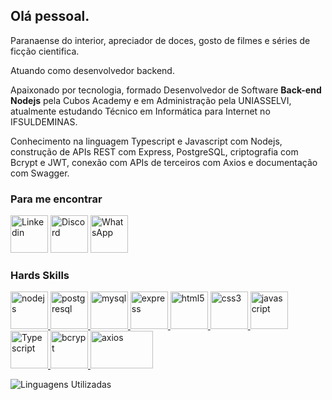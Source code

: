<html>
  <body>
    <main>
      <section>
        <h1>Olá pessoal.</h1>
      </section>
      <section>
        <p>
          Paranaense do interior, apreciador de doces, gosto de filmes e séries de ficção cientifica.
        </p>
        <p>
          Atuando como desenvolvedor backend.
        <p>
          Apaixonado por tecnologia, formado Desenvolvedor de Software <strong>Back-end Nodejs</strong>  pela Cubos Academy e em Administração pela UNIASSELVI, atualmente estudando Técnico em Informática para Internet no IFSULDEMINAS.
        </p>
        <p>
          Conhecimento na linguagem Typescript e Javascript com Nodejs, construção de APIs REST com Express, PostgreSQL, criptografia com Bcrypt e JWT, conexão com APIs de terceiros com Axios e documentação com Swagger.
        </p>
      </section>
      <section>
        <h3>Para me encontrar</h3>
        <p>
          <a href="https://www.linkedin.com/in/paulors1206/" target="blank"
            ><img
              src="https://expertdigital.net/wp-content/uploads/2018/11/linkedin-logo.png"
              alt="Linkedin"
              height="60"
              width="60"
          /></a>
          <a href="https://discord.gg/PRS#1354" target="blank"
            ><img
              src="https://logodownload.org/wp-content/uploads/2017/11/discord-logo-0.png"
              alt="Discord"
              height="60"
              width="60"
          /></a>
          <a
            href="https://api.whatsapp.com/send?phone=5516991867675"
            target="blank"
            ><img
              src="https://logodownload.org/wp-content/uploads/2015/04/whatsapp-logo-png-0.png"
              alt="WhatsApp"
              height="60"
              width="60"
          /></a>
        </p>
      </section>
      <section>
        <h3>Hards Skills</h3>
        <p>
          <a href="https://nodejs.org" target="_blank" rel="noreferrer">
            <img
              src="https://upload.wikimedia.org/wikipedia/commons/d/d9/Node.js_logo.svg"
              alt="nodejs "
              width="60"
              height="60"
            />
          </a>
          <a href="https://www.postgresql.org" target="_blank" rel="noreferrer">
            <img
              src="https://upload.wikimedia.org/wikipedia/commons/2/29/Postgresql_elephant.svg"
              alt="postgresql"
              width="60"
              height="60"
            />
          </a>
          <a href="https://www.mysql.com/" target="_blank" rel="noreferrer">
            <img
              src="https://www.freepnglogos.com/uploads/logo-mysql-png/logo-mysql-mysql-logo-png-images-are-download-crazypng-21.png"
              alt="mysql"
              width="60"
              height="60"
            />
          </a>
          <a href="https://expressjs.com/" target="_blank" rel="noreferrer">
            <img
              src="https://wsofter.com/wp-content/uploads/2017/12/node-express.png"
              alt="express"
              width="60"
              height="60"
            />
          </a>
          <a href="https://www.w3.org/html/" target="\_blank" rel="noreferrer">
            <img
              src="https://upload.wikimedia.org/wikipedia/commons/thumb/6/61/HTML5_logo_and_wordmark.svg/800px-HTML5_logo_and_wordmark.svg.png"
              alt="html5"
              width="60"
              height="60"
            />
          </a>
          <a
            href="https://www.w3schools.com/css/"
            target="_blank"
            rel="noreferrer"
          >
            <img
              src="https://upload.wikimedia.org/wikipedia/commons/d/d5/CSS3_logo_and_wordmark.svg"
              alt="css3"
              width="60"
              height="60"
            />
          </a>
          <a
            href="https://developer.mozilla.org/en-US /docs/Web/JavaScript"
            target="_blank"
            rel="noreferrer"
          >
            <img
              src="https://upload.wikimedia.org/wikipedia/commons/thumb/9/99/Unofficial_JavaScript_logo_2.svg/800px-Unofficial_JavaScript_logo_2.svg.png"
              alt="javascript "
              width="60"
              height="60"
            />
          </a>
          <a
            href="https://www.typescriptlang.org/docs/"
            target="_blank"
            rel="noreferrer"
          >
            <img
              src="https://upload.wikimedia.org/wikipedia/commons/4/4c/Typescript_logo_2020.svg"
              alt="Typescript "
              width="60"
              height="60"
            />
          </a>
           <a
            href="https://www.npmjs.com/package/bcrypt"
            target="_blank"
            rel="noreferrer"
          >
            <img
              src="https://img.stackshare.io/package/19054/default_2be036aaca5c71baf790e00f1ef80dd37a625905.png"
              alt="bcrypt "
              width="60"
              height="60"
            />
          </a>
          <a
            href="https://axios-http.com/ptbr/docs/intro"
            target="_blank"
            rel="noreferrer"
          >
            <img
              src="https://axios-http.com/assets/logo.svg"
              alt="axios"
              width="100"
              height="60"
            />
          </a>
        </p>
      </section>
      <section>
        <p>
          <img
            src="https://github-readme-stats.vercel.app/api/top-langs/?username=prsonda&layout=compact&custom_title=Linguagens%20%mais%20%utilizadas&theme=dracula"
            alt="Linguagens Utilizadas"
          />
        </p>
      </section>
    </main>
  </body>
</html>
